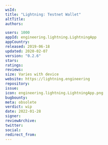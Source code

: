 ```yaml
---
wsId: 
title: "Lightning: Testnet Wallet"
altTitle: 
authors:

users: 1000
appId: engineering.lightning.LightningApp
appCountry: 
released: 2019-06-18
updated: 2020-02-07
version: "0.2.6"
stars: 
ratings: 
reviews: 
size: Varies with device
website: https://lightning.engineering
repository: 
issue: 
icon: engineering.lightning.LightningApp.png
bugbounty: 
meta: obsolete
verdict: wip
date: 2022-01-28
signer: 
reviewArchive:
twitter: 
social:
redirect_from:
---
```


